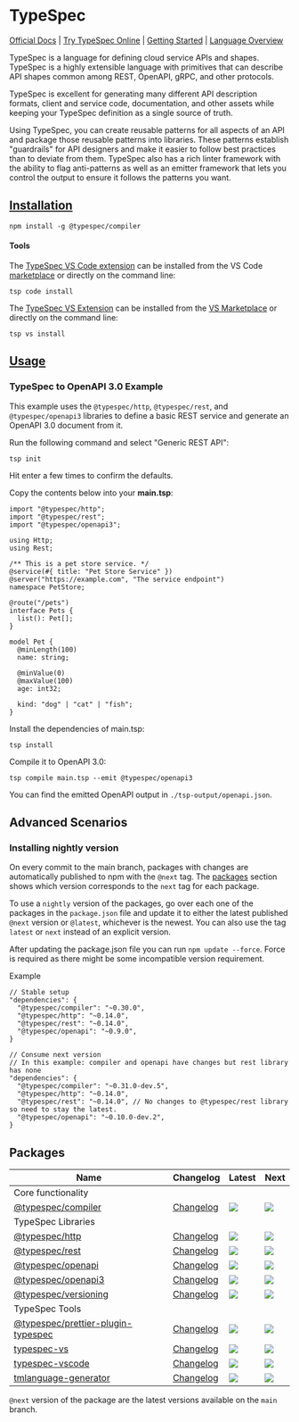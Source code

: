 # TypeSpec

[Official Docs](https://typespec.io/) | [Try TypeSpec Online](https://aka.ms/trytypespec) | [Getting Started](https://typespec.io/docs) | [Language Overview](https://typespec.io/docs/language-basics/overview)

TypeSpec is a language for defining cloud service APIs and shapes. TypeSpec is a highly extensible language with primitives that can describe API shapes common among REST, OpenAPI, gRPC, and other protocols.

TypeSpec is excellent for generating many different API description formats, client and service code, documentation, and other assets while keeping your TypeSpec definition as a single source of truth.

Using TypeSpec, you can create reusable patterns for all aspects of an API and package those reusable patterns into libraries. These patterns establish "guardrails" for API designers and make it easier to follow best practices than to deviate from them. TypeSpec also has a rich linter framework with the ability to flag anti-patterns as well as an emitter framework that lets you control the output to ensure it follows the patterns you want.

## [Installation](https://typespec.io/docs)

```
npm install -g @typespec/compiler
```

#### Tools

The [TypeSpec VS Code extension](https://marketplace.visualstudio.com/items?itemName=typespec.typespec-vscode) can be installed from the VS Code [marketplace](https://marketplace.visualstudio.com/items?itemName=typespec.typespec-vscode) or directly on the command line:

```
tsp code install
```

The [TypeSpec VS Extension](https://marketplace.visualstudio.com/items?itemName=typespec.typespecvs) can be installed from the [VS Marketplace](https://marketplace.visualstudio.com/items?itemName=typespec.typespecvs) or directly on the command line:

```
tsp vs install
```

## [Usage](https://typespec.io/docs#create-first-typespec-project)

### TypeSpec to OpenAPI 3.0 Example

This example uses the `@typespec/http`, `@typespec/rest`, and `@typespec/openapi3` libraries to define a basic REST service and generate an OpenAPI 3.0 document from it.

Run the following command and select "Generic REST API":

```
tsp init
```

Hit enter a few times to confirm the defaults.

Copy the contents below into your **main.tsp**:

```typespec
import "@typespec/http";
import "@typespec/rest";
import "@typespec/openapi3";

using Http;
using Rest;

/** This is a pet store service. */
@service(#{ title: "Pet Store Service" })
@server("https://example.com", "The service endpoint")
namespace PetStore;

@route("/pets")
interface Pets {
  list(): Pet[];
}

model Pet {
  @minLength(100)
  name: string;

  @minValue(0)
  @maxValue(100)
  age: int32;

  kind: "dog" | "cat" | "fish";
}
```

Install the dependencies of main.tsp:

```
tsp install
```

Compile it to OpenAPI 3.0:

```
tsp compile main.tsp --emit @typespec/openapi3
```

You can find the emitted OpenAPI output in `./tsp-output/openapi.json`.

## Advanced Scenarios

### Installing nightly version

On every commit to the main branch, packages with changes are automatically published to npm with the `@next` tag.
The [packages](#packages) section shows which version corresponds to the `next` tag for each package.

To use a `nightly` version of the packages, go over each one of the packages in the `package.json` file and update it to either the latest published `@next` version or `@latest`, whichever is the newest. You can also use the tag `latest` or `next` instead of an explicit version.

After updating the package.json file you can run `npm update --force`. Force is required as there might be some incompatible version requirement.

Example

```json5
// Stable setup
"dependencies": {
  "@typespec/compiler": "~0.30.0",
  "@typespec/http": "~0.14.0",
  "@typespec/rest": "~0.14.0",
  "@typespec/openapi": "~0.9.0",
}

// Consume next version
// In this example: compiler and openapi have changes but rest library has none
"dependencies": {
  "@typespec/compiler": "~0.31.0-dev.5",
  "@typespec/http": "~0.14.0",
  "@typespec/rest": "~0.14.0", // No changes to @typespec/rest library so need to stay the latest.
  "@typespec/openapi": "~0.10.0-dev.2",
}
```

## Packages

| Name                                               | Changelog                        | Latest                                                                                                                                   | Next                                                                      |
| -------------------------------------------------- | -------------------------------- | ---------------------------------------------------------------------------------------------------------------------------------------- | ------------------------------------------------------------------------- |
| Core functionality                                 |                                  |                                                                                                                                          |                                                                           |
| [@typespec/compiler][compiler_src]                 | [Changelog][compiler_chg]        | [![](https://img.shields.io/npm/v/@typespec/compiler)](https://www.npmjs.com/package/@typespec/compiler)                                 | ![](https://img.shields.io/npm/v/@typespec/compiler/next)                 |
| TypeSpec Libraries                                 |                                  |                                                                                                                                          |                                                                           |
| [@typespec/http][http_src]                         | [Changelog][http_chg]            | [![](https://img.shields.io/npm/v/@typespec/http)](https://www.npmjs.com/package/@typespec/http)                                         | ![](https://img.shields.io/npm/v/@typespec/http/next)                     |
| [@typespec/rest][rest_src]                         | [Changelog][rest_chg]            | [![](https://img.shields.io/npm/v/@typespec/rest)](https://www.npmjs.com/package/@typespec/rest)                                         | ![](https://img.shields.io/npm/v/@typespec/rest/next)                     |
| [@typespec/openapi][openapi_src]                   | [Changelog][openapi_chg]         | [![](https://img.shields.io/npm/v/@typespec/openapi)](https://www.npmjs.com/package/@typespec/openapi)                                   | ![](https://img.shields.io/npm/v/@typespec/openapi/next)                  |
| [@typespec/openapi3][openapi3_src]                 | [Changelog][openapi3_chg]        | [![](https://img.shields.io/npm/v/@typespec/openapi3)](https://www.npmjs.com/package/@typespec/openapi3)                                 | ![](https://img.shields.io/npm/v/@typespec/openapi3/next)                 |
| [@typespec/versioning][versioning_src]             | [Changelog][versioning_chg]      | [![](https://img.shields.io/npm/v/@typespec/versioning)](https://www.npmjs.com/package/@typespec/versioning)                             | ![](https://img.shields.io/npm/v/@typespec/versioning/next)               |
| TypeSpec Tools                                     |                                  |                                                                                                                                          |                                                                           |
| [@typespec/prettier-plugin-typespec][prettier_src] | [Changelog][prettier_chg]        | [![](https://img.shields.io/npm/v/@typespec/prettier-plugin-typespec)](https://www.npmjs.com/package/@typespec/prettier-plugin-typespec) | ![](https://img.shields.io/npm/v/@typespec/prettier-plugin-typespec/next) |
| [typespec-vs][typespec-vs_src]                     | [Changelog][typespec-vs_chg]     | [![](https://img.shields.io/npm/v/typespec-vs)](https://www.npmjs.com/package/typespec-vs)                                               | ![](https://img.shields.io/npm/v/typespec-vs/next)                        |
| [typespec-vscode][typespec-vscode_src]             | [Changelog][typespec-vscode_chg] | [![](https://img.shields.io/npm/v/typespec-vscode)](https://www.npmjs.com/package/typespec-vscode)                                       | ![](https://img.shields.io/npm/v/typespec-vscode/next)                    |
| [tmlanguage-generator][tmlanguage_src]             | [Changelog][tmlanguage_chg]      | [![](https://img.shields.io/npm/v/tmlanguage-generator)](https://www.npmjs.com/package/tmlanguage-generator)                             | ![](https://img.shields.io/npm/v/tmlanguage-generator/next)               |

[compiler_src]: packages/compiler
[compiler_chg]: packages/compiler/CHANGELOG.md
[http_src]: packages/http
[http_chg]: packages/http/CHANGELOG.md
[rest_src]: packages/rest
[rest_chg]: packages/rest/CHANGELOG.md
[openapi_src]: packages/openapi
[openapi_chg]: packages/openapi/CHANGELOG.md
[openapi3_src]: packages/openapi3
[openapi3_chg]: packages/openapi3/CHANGELOG.md
[versioning_src]: packages/versioning
[versioning_chg]: packages/versioning/CHANGELOG.md
[prettier_src]: packages/prettier-plugin-typespec
[prettier_chg]: packages/prettier-plugin-typespec/CHANGELOG.md
[typespec-vs_src]: packages/typespec-vs
[typespec-vs_chg]: packages/typespec-vs/CHANGELOG.md
[typespec-vscode_src]: packages/typespec-vscode
[typespec-vscode_chg]: packages/typespec-vscode/CHANGELOG.md
[tmlanguage_src]: packages/tmlanguage-generator
[tmlanguage_chg]: packages/tmlanguage-generator/CHANGELOG.md

`@next` version of the package are the latest versions available on the `main` branch.
